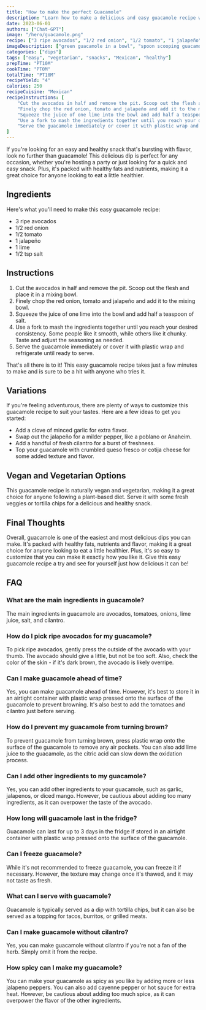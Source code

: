```yaml
---
title: "How to make the perfect Guacamole"
description: "Learn how to make a delicious and easy guacamole recipe with fresh ingredients in just a few minutes. Perfect for any occasion!"
date: 2023-06-01
authors: ["Chat-GPT"]
image: "/hero/guacamole.png"
recipe: ["3 ripe avocados", "1/2 red onion", "1/2 tomato", "1 jalapeño", "1 lime", "1/2 tsp salt"]
imageDescription: ["green guacamole in a bowl", "spoon scooping guacamole from bowl", "avocado on plate", "jalapeño on a wooden board"]
categories: ["dips"]
tags: ["easy", "vegetarian", "snacks", "Mexican", "healthy"]
prepTime: "PT10M"
cookTime: "PT0M"
totalTime: "PT10M"
recipeYield: "4"
calories: 250
recipeCuisine: "Mexican"
recipeInstructions: [
    "Cut the avocados in half and remove the pit. Scoop out the flesh and place it in a mixing bowl.",
    "Finely chop the red onion, tomato and jalapeño and add it to the mixing bowl.",
    "Squeeze the juice of one lime into the bowl and add half a teaspoon of salt.",
    "Use a fork to mash the ingredients together until you reach your desired consistency. Some people like it smooth, while others like it chunky. Taste and adjust the seasoning as needed.",
    "Serve the guacamole immediately or cover it with plastic wrap and refrigerate until ready to serve."
]
---
```


If you're looking for an easy and healthy snack that's bursting with flavor, look no further than guacamole! This delicious dip is perfect for any occasion, whether you're hosting a party or just looking for a quick and easy snack. Plus, it's packed with healthy fats and nutrients, making it a great choice for anyone looking to eat a little healthier.

## Ingredients

Here's what you'll need to make this easy guacamole recipe:

- 3 ripe avocados
- 1/2 red onion
- 1/2 tomato
- 1 jalapeño
- 1 lime
- 1/2 tsp salt

## Instructions

1. Cut the avocados in half and remove the pit. Scoop out the flesh and place it in a mixing bowl.
2. Finely chop the red onion, tomato and jalapeño and add it to the mixing bowl.
3. Squeeze the juice of one lime into the bowl and add half a teaspoon of salt.
4. Use a fork to mash the ingredients together until you reach your desired consistency. Some people like it smooth, while others like it chunky. Taste and adjust the seasoning as needed.
5. Serve the guacamole immediately or cover it with plastic wrap and refrigerate until ready to serve.

That's all there is to it! This easy guacamole recipe takes just a few minutes to make and is sure to be a hit with anyone who tries it.

## Variations

If you're feeling adventurous, there are plenty of ways to customize this guacamole recipe to suit your tastes. Here are a few ideas to get you started:

- Add a clove of minced garlic for extra flavor.
- Swap out the jalapeño for a milder pepper, like a poblano or Anaheim.
- Add a handful of fresh cilantro for a burst of freshness.
- Top your guacamole with crumbled queso fresco or cotija cheese for some added texture and flavor.

## Vegan and Vegetarian Options

This guacamole recipe is naturally vegan and vegetarian, making it a great choice for anyone following a plant-based diet. Serve it with some fresh veggies or tortilla chips for a delicious and healthy snack.

## Final Thoughts

Overall, guacamole is one of the easiest and most delicious dips you can make. It's packed with healthy fats, nutrients and flavor, making it a great choice for anyone looking to eat a little healthier. Plus, it's so easy to customize that you can make it exactly how you like it. Give this easy guacamole recipe a try and see for yourself just how delicious it can be!

## FAQ

### What are the main ingredients in guacamole?

The main ingredients in guacamole are avocados, tomatoes, onions, lime juice, salt, and cilantro.

### How do I pick ripe avocados for my guacamole?

To pick ripe avocados, gently press the outside of the avocado with your thumb. The avocado should give a little, but not be too soft. Also, check the color of the skin - if it's dark brown, the avocado is likely overripe.

### Can I make guacamole ahead of time?

Yes, you can make guacamole ahead of time. However, it's best to store it in an airtight container with plastic wrap pressed onto the surface of the guacamole to prevent browning. It's also best to add the tomatoes and cilantro just before serving.

### How do I prevent my guacamole from turning brown?

To prevent guacamole from turning brown, press plastic wrap onto the surface of the guacamole to remove any air pockets. You can also add lime juice to the guacamole, as the citric acid can slow down the oxidation process.

### Can I add other ingredients to my guacamole?

Yes, you can add other ingredients to your guacamole, such as garlic, jalapenos, or diced mango. However, be cautious about adding too many ingredients, as it can overpower the taste of the avocado.

### How long will guacamole last in the fridge?

Guacamole can last for up to 3 days in the fridge if stored in an airtight container with plastic wrap pressed onto the surface of the guacamole.

### Can I freeze guacamole?

While it's not recommended to freeze guacamole, you can freeze it if necessary. However, the texture may change once it's thawed, and it may not taste as fresh.

### What can I serve with guacamole?

Guacamole is typically served as a dip with tortilla chips, but it can also be served as a topping for tacos, burritos, or grilled meats.

### Can I make guacamole without cilantro?

Yes, you can make guacamole without cilantro if you're not a fan of the herb. Simply omit it from the recipe.

### How spicy can I make my guacamole?

You can make your guacamole as spicy as you like by adding more or less jalapeno peppers. You can also add cayenne pepper or hot sauce for extra heat. However, be cautious about adding too much spice, as it can overpower the flavor of the other ingredients.
